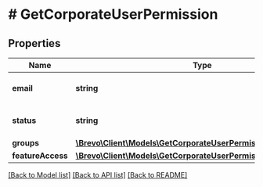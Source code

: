 # # GetCorporateUserPermission

## Properties

Name | Type | Description | Notes
------------ | ------------- | ------------- | -------------
**email** | **string** | Email address of the user. |
**status** | **string** | Status of the invited user. |
**groups** | [**\Brevo\Client\Models\GetCorporateUserPermissionGroupsInner[]**](GetCorporateUserPermissionGroupsInner.md) |  |
**featureAccess** | [**\Brevo\Client\Models\GetCorporateUserPermissionFeatureAccess**](GetCorporateUserPermissionFeatureAccess.md) |  |

[[Back to Model list]](../../README.md#models) [[Back to API list]](../../README.md#endpoints) [[Back to README]](../../README.md)
